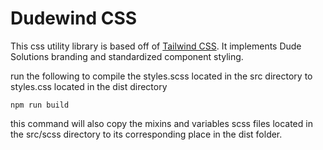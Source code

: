 # Dudewind CSS 

This css utility library is based off of [Tailwind CSS](https://tailwindcss.com).
It implements Dude Solutions branding and standardized component styling.

run the following to compile the styles.scss located in the src directory to styles.css located in the dist directory
```
npm run build
```

this command will also copy the mixins and variables scss files located in the src/scss directory to its corresponding place in the dist folder.